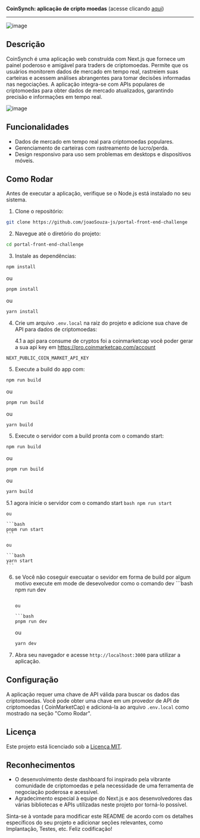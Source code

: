 **CoinSynch: aplicação de cripto moedas** (acesse clicando [aqui](https://coin-synch-steel.vercel.app/))


---
![image](https://github.com/joaoSouza-js/CoinSynch/assets/84108989/6752d409-5f74-4bb8-a8f5-b7d9900c0978)


## Descrição

CoinSynch  é uma aplicação web construída com Next.js que fornece um painel poderoso e amigável para traders de criptomoedas. Permite que os usuários monitorem dados de mercado em tempo real, rastreiem suas carteiras e acessem análises abrangentes para tomar decisões informadas nas negociações. A aplicação integra-se com APIs populares de criptomoedas para obter dados de mercado atualizados, garantindo precisão e informações em tempo real.

![image](https://github.com/joaoSouza-js/CoinSynch/assets/84108989/119ffc4e-56a1-49df-a5f7-b53a810cb84e)



## Funcionalidades

- Dados de mercado em tempo real para criptomoedas populares.
- Gerenciamento de carteiras com rastreamento de lucro/perda.
- Design responsivo para uso sem problemas em desktops e dispositivos móveis.

## Como Rodar

Antes de executar a aplicação, verifique se o Node.js está instalado no seu sistema.

1. Clone o repositório:

```bash
git clone https://github.com/joaoSouza-js/portal-front-end-challenge
```

2. Navegue até o diretório do projeto:

```bash
cd portal-front-end-challenge
```

3. Instale as dependências:

```bash
npm install
```

ou

```bash
pnpm install
```

ou

```bash
yarn install
```

4. Crie um arquivo `.env.local` na raiz do projeto e adicione sua chave de API para dados de criptomoedas:

   4.1 a api para consume de cryptos foi a coinmarketcap você poder gerar a sua api key em https://pro.coinmarketcap.com/account

```plaintext
NEXT_PUBLIC_COIN_MARKET_API_KEY
```


5. Execute a build do app com:

```bash
npm run build
```

ou

```bash
pnpm run build
```

ou

```bash
yarn build
```

5. Execute o servidor com a build pronta com o comando start:

```bash
npm run build
```

ou

```bash
pnpm run build
```

ou

```bash
yarn build
```

  5.1 agora inicie o servidor com o comando start 
      ```bash
    npm run start
    ```
    
    ou
    
    ```bash
    pnpm run start
    ```
    
    ou
    
    ```bash
    yarn start
    ```

6. se Você não coseguir execuatar o sevidor em forma de build por algum motivo execute em mode de desevolvedor como o comando dev
       ```bash
    npm run dev
    ```
    
    ou
    
    ```bash
    pnpm run dev
    ```
    
    ou
    
    ```bash
    yarn dev
    ```
  

8. Abra seu navegador e acesse `http://localhost:3000` para utilizar a aplicação.

## Configuração

A aplicação requer uma chave de API válida para buscar os dados das criptomoedas. Você pode obter uma chave em um provedor de API de criptomoedas  ( CoinMarketCap) e adicioná-la ao arquivo `.env.local` como mostrado na seção "Como Rodar".


## Licença

Este projeto está licenciado sob a [Licença MIT](https://opensource.org/licenses/MIT).

## Reconhecimentos

- O desenvolvimento deste dashboard foi inspirado pela vibrante comunidade de criptomoedas e pela necessidade de uma ferramenta de negociação poderosa e acessível.
- Agradecimento especial à equipe do Next.js e aos desenvolvedores das várias bibliotecas e APIs utilizadas neste projeto por torná-lo possível.

Sinta-se à vontade para modificar este README de acordo com os detalhes específicos do seu projeto e adicionar seções relevantes, como Implantação, Testes, etc. Feliz codificação!

